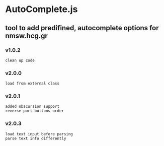 # AutoComplete.js 

## tool to add predifined, autocomplete options for nmsw.hcg.gr

### v1.0.2 
    clean up code

### v2.0.0 
    load from external class

### v2.0.1 
    added obscursion support
    reverse port buttons order

### v2.0.3
    load text input before parsing
    parse text info differently
